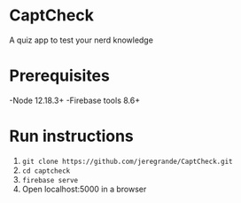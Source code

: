 # CaptCheck
A quiz app to test your nerd knowledge

# Prerequisites
-Node 12.18.3+ 
-Firebase tools 8.6+

# Run instructions
1. `git clone https://github.com/jeregrande/CaptCheck.git`
2. `cd captcheck`
3. `firebase serve`
4. Open localhost:5000 in a browser

